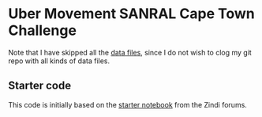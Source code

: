 # Uber Movement SANRAL Cape Town Challenge
Note that I have skipped all the [data files](https://zindi.africa/competitions/uber-movement-sanral-cape-town-challenge/data), since I do not wish to clog my git repo with all kinds of data files.

## Starter code
This code is initially based on the [starter notebook](https://colab.research.google.com/drive/1HjJhghj2b5JJnOFNTcojLfAicDf5QWWK#scrollTo=F7CulRNdygp_&forceEdit=true&sandboxMode=true) from the Zindi forums.
